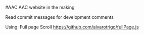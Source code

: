 #AAC
AAC website in the making

Read commit messages for development comments

Using: Full page Scroll
https://github.com/alvarotrigo/fullPage.js


